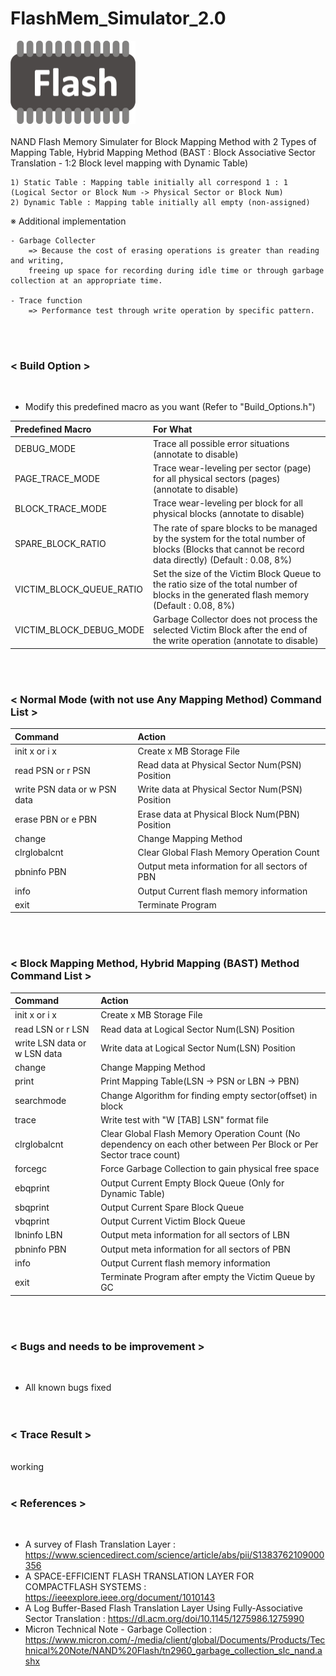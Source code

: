 # FlashMem_Simulator_2.0

<img src="/res/pgb-flashmemory.png" width="200" height="133"><br></br>
NAND Flash Memory Simulater for Block Mapping Method with 2 Types of Mapping Table, Hybrid Mapping Method (BAST : Block Associative Sector Translation - 1:2 Block level mapping with Dynamic Table)

	1) Static Table : Mapping table initially all correspond 1 : 1 (Logical Sector or Block Num -> Physical Sector or Block Num)
	2) Dynamic Table : Mapping table initially all empty (non-assigned)

※ Additional implementation

	- Garbage Collecter
		=> Because the cost of erasing operations is greater than reading and writing, 
		freeing up space for recording during idle time or through garbage collection at an appropriate time.

	- Trace function
		=> Performance test through write operation by specific pattern.	
<br></br>

<h3><strong>< Build Option ></strong></h3><br>

- Modify this predefined macro as you want (Refer to "Build_Options.h")

| Predefined Macro | For What |
|:---|:---|
| DEBUG_MODE | Trace all possible error situations (annotate to disable) |
| PAGE_TRACE_MODE | Trace wear-leveling per sector (page) for all physical sectors (pages) (annotate to disable) |
| BLOCK_TRACE_MODE | Trace wear-leveling per block for all physical blocks (annotate to disable) |
| SPARE_BLOCK_RATIO | The rate of spare blocks to be managed by the system for the total number of blocks (Blocks that cannot be record data directly) (Default : 0.08, 8%) |
| VICTIM_BLOCK_QUEUE_RATIO | Set the size of the Victim Block Queue to the ratio size of the total number of blocks in the generated flash memory (Default : 0.08, 8%) |
| VICTIM_BLOCK_DEBUG_MODE | Garbage Collector does not process the selected Victim Block after the end of the write operation (annotate to disable) |

<br></br> 

<h3><strong>< Normal Mode (with not use Any Mapping Method) Command List ></strong></h3>

| Command | Action |
|:---|:---|
| init x or i x | Create x MB Storage File |
| read PSN or r PSN | Read data at Physical Sector Num(PSN) Position |
| write PSN data or w PSN data | Write data at Physical Sector Num(PSN) Position |
| erase PBN or e PBN | Erase data at Physical Block Num(PBN) Position |
| change | Change Mapping Method |
| clrglobalcnt | Clear Global Flash Memory Operation Count |
| pbninfo PBN | Output meta information for all sectors of PBN |
| info | Output Current flash memory information |
| exit | Terminate Program |

<br></br>

<h3><strong>< Block Mapping Method, Hybrid Mapping (BAST) Method Command List ></strong></h1>

| Command | Action |
|:---|:---|
| init x or i x | Create x MB Storage File |
| read LSN or r LSN | Read data at Logical Sector Num(LSN) Position |
| write LSN data or w LSN data | Write data at Logical Sector Num(LSN) Position |
| change | Change Mapping Method |
| print | Print Mapping Table(LSN -> PSN or LBN -> PBN) |
| searchmode | Change Algorithm for finding empty sector(offset) in block |
| trace | Write test with "W [TAB] LSN" format file |
| clrglobalcnt | Clear Global Flash Memory Operation Count (No dependency on each other between Per Block or Per Sector trace count) |
| forcegc |  Force Garbage Collection to gain physical free space |
| ebqprint | Output Current Empty Block Queue (Only for Dynamic Table) |
| sbqprint | Output Current Spare Block Queue |
| vbqprint | Output Current Victim Block Queue |
| lbninfo LBN | Output meta information for all sectors of LBN |
| pbninfo PBN | Output meta information for all sectors of PBN |
| info | Output Current flash memory information |
| exit | Terminate Program after empty the Victim Queue by GC |

<br></br>

<h3><strong>< Bugs and needs to be improvement ></strong></h3><br>
	
- All known bugs fixed<br>
<br></br>

<h3><strong>< Trace Result ></strong></h3><br>
working
<br></br>

<h3><strong>< References ></strong></h3><br>
	
- A survey of Flash Translation Layer : <br>https://www.sciencedirect.com/science/article/abs/pii/S1383762109000356<br>
- A SPACE-EFFICIENT FLASH TRANSLATION LAYER FOR COMPACTFLASH SYSTEMS : <br>https://ieeexplore.ieee.org/document/1010143<br>
- A Log Buffer-Based Flash Translation Layer Using Fully-Associative Sector Translation : https://dl.acm.org/doi/10.1145/1275986.1275990<br>
- Micron Technical Note - Garbage Collection : <br>https://www.micron.com/-/media/client/global/Documents/Products/Technical%20Note/NAND%20Flash/tn2960_garbage_collection_slc_nand.ashx<br>
